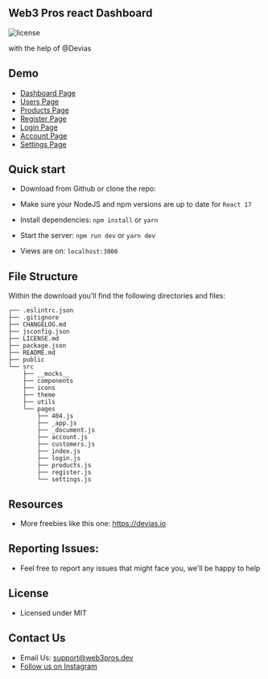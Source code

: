 ## Web3 Pros react Dashboard

![license](https://img.shields.io/badge/license-MIT-blue.svg)

with the help of @Devias

## Demo

- [Dashboard Page](https://web3pros-react-dashboard.vercel.app)
- [Users Page](https://web3pros-react-dashboard.vercel.app/customers)
- [Products Page](https://web3pros-react-dashboard.vercel.app/products)
- [Register Page](https://web3pros-react-dashboard.vercel.app/register)
- [Login Page](https://web3pros-react-dashboard.vercel.app/login)
- [Account Page](https://web3pros-react-dashboard.vercel.app/account)
- [Settings Page](https://web3pros-react-dashboard.vercel.app/settings)


## Quick start

- Download from Github or clone the repo:

- Make sure your NodeJS and npm versions are up to date for `React 17`

- Install dependencies: `npm install` or `yarn`

- Start the server: `npm run dev` or `yarn dev`

- Views are on: `localhost:3000`

## File Structure

Within the download you'll find the following directories and files:

```
┌── .eslintrc.json
├── .gitignore
├── CHANGELOG.md
├── jsconfig.json
├── LICENSE.md
├── package.json
├── README.md
├── public
└── src
	├── __mocks__
	├── components
	├── icons
	├── theme
	├── utils
	└── pages
		├── 404.js
		├── _app.js
		├── _document.js
		├── account.js
		├── customers.js
		├── index.js
		├── login.js
		├── products.js
		├── register.js
		└── settings.js
```

## Resources

- More freebies like this one: <https://devias.io>

## Reporting Issues:

- Feel free to report any issues that might face you, we'll be happy to help

## License

- Licensed under MIT

## Contact Us

- Email Us: support@web3pros.dev
- [Follow us on Instagram](https://www.instagram.com/web3pros.dev/)
